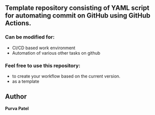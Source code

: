 ## Template repository consisting of YAML script for automating commit on GitHub using GitHub Actions. 
### Can be modified for:
- CI/CD based work environment
- Automation of various other tasks on github
### Feel free to use this repository:
- to create your workflow based on the current version.
- as a template

## Author
**Purva Patel**

